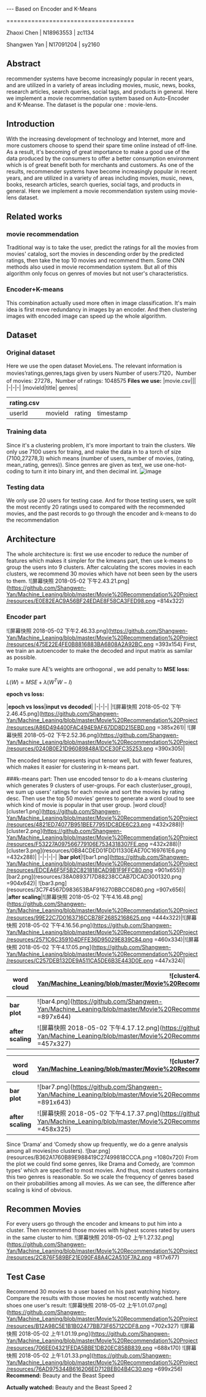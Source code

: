 --- Based on Encoder and K-Means

====================================

Zhaoxi Chen | N18963553 | zc1134

Shangwen Yan | N17091204 | sy2160

## Abstract
recommender systems have become increasingly popular in recent years, and are utilized in a variety of areas including movies, music, news, books, research articles, search queries, social tags, and products in general. 
Here we implement a movie recommendation system based on Auto-Encoder and K-Meanse. The dataset is the popular one : movie-lens.

## Introduction
With the increasing development of technology and Internet, more and more customers choose to spend their spare time online instead of off-line. As a result, it's becoming of great importance to make a good use of the data produced by the consumers to offer a better consumption environment which is of great benefit both for merchants and customers.
As one of the results, recommender systems have become increasingly popular in recent years, and are utilized in a variety of areas including movies, music, news, books, research articles, search queries, social tags, and products in general. Here we implement a movie recommendation system using movie-lens dataset.

## Related works
### movie recommendation
Traditional way is to take the user, predict the ratings for all the movies from movies' catalog, sort the movies in descending order by the predicted ratings, then take the top 10 movies and recommend them. Some CNN methods also used in movie recommendation system. But all of this algorithm only focus on genres of movies but not user's characteristics.

### Encoder+K-means
This combination actually used more often in image classification. It's main idea is first move redundancy in images by an encoder. And then clustering images with encoded image can speed up the whole algorithm.

## Dataset
### Original dataset
Here we use the open dataset MovieLens. The relevant information is movies’ratings,genres,tags given by users
Number of users:7120，Number of movies: 27278，Number of ratings: 1048575
__Files we use:__
|movie.csv|||
|-|-|-|
|movieId|title| genres|

|rating.csv||||
|-|-|-|-|
|userId|movieId| rating|timestamp|

### Training data
Since it's a clustering problem, it's more important to train the clusters. We only use 7100 users for traing, and make the data in to a torch of size (7100,27278,3) which means (number of users, number of movies, (rating, mean_rating, genres)). Since genres are given as text, we use one-hot-coding to turn it into binary int, and then decimal int.
![image](https://github.com/Shangwen-Yan/Machine_Leaning/blob/master/Movie%20Recommendation%20Project/resources/C608ADA4760D219EC2FC89DEDCD83DB3.png)
### Testing data
We only use 20 users for testing case. And for those testing users, we split the most recently 20 ratings used to compared with the recommended movies, and the past records to go through the encoder and k-means to do the recommendation

## Architecture
The whole architecture is: first we use encoder to reduce the number of features which makes it simpler for the kmeans part, then use k-means to group the users into 9 clusters. After calculating the scores movies in each clusters, we recommend 30 movies which have not been seen by the users to them.
![屏幕快照 2018-05-02 下午2.43.21.png](https://github.com/Shangwen-Yan/Machine_Leaning/blob/master/Movie%20Recommendation%20Project/resources/E0E82EAC9A56BF24EDAE8F58CA3FED98.png =814x322)
### Encoder part
![屏幕快照 2018-05-02 下午2.46.33.png](https://github.com/Shangwen-Yan/Machine_Leaning/blob/master/Movie%20Recommendation%20Project/resources/475E22E4FE0B8816883BA6808A2A92BC.png =393x154)
First, we  train an autoencoder to make the decoded and input matrix as samilar as possible.

To make sure AE’s weights  are  orthogonal , we add penalty to __MSE loss:__

$L(W) = MSE +\lambda (W^TW-I)$

__epoch vs loss:__

|__epoch vs loss__|__input vs decoded__|
|-|-|-|
|![屏幕快照 2018-05-02 下午2.46.45.png](https://github.com/Shangwen-Yan/Machine_Leaning/blob/master/Movie%20Recommendation%20Project/resources/A86D494400FAC494E9AF67DD8D215EBD.png =385x261)| ![屏幕快照 2018-05-02 下午2.52.36.png](https://github.com/Shangwen-Yan/Machine_Leaning/blob/master/Movie%20Recommendation%20Project/resources/0240B0E21D96089848A1DCE30FC35253.png =390x305)|


The encoded tensor represents input tensor well, but with fewer features, which makes it easier for clustering  in k-means part.


###k-means part:
Then use encoded  tensor to do a k-means clustering which generates 9 clusters of user-groups.
For each cluster(user_group), we sum up users’ ratings for each movie and sort the movies by rating desc. 
Then use the top 50 movies’ genres to generate a word cloud to see which kind of movie is popular in that user group.
|word cloud|![cluster1.png](https://github.com/Shangwen-Yan/Machine_Leaning/blob/master/Movie%20Recommendation%20Project/resources/4821ED74077B951BEE77951DC8DE6C23.png =432x288)|![cluster2.png](https://github.com/Shangwen-Yan/Machine_Leaning/blob/master/Movie%20Recommendation%20Project/resources/F53227A097566779106E7534318307FE.png =432x288)|![cluster3.png](resources/0B84CDED01FDD11330EAE70C169761E6.png =432x288)|
|-|-|-|-|
|__bar plot__|![bar1.png](https://github.com/Shangwen-Yan/Machine_Leaning/blob/master/Movie%20Recommendation%20Project/resources/EDCEA6F5F5B2C821818CAD9B1F9FFC80.png =901x655)|![bar2.png](resources/38A0893717D88238CCAB7DCAD3001320.png =904x642)| ![bar3.png](resources/3C7F4567D983653BAF916270BBCC6D80.png =907x656)|
|__after scaling__|![屏幕快照 2018-05-02 下午4.16.48.png](https://github.com/Shangwen-Yan/Machine_Leaning/blob/master/Movie%20Recommendation%20Project/resources/99E22C7D0163716CCB78F26852168625.png =444x322)|![屏幕快照 2018-05-02 下午4.16.56.png](https://github.com/Shangwen-Yan/Machine_Leaning/blob/master/Movie%20Recommendation%20Project/resources/2571C6C359104DFFE36D95029E839C84.png =460x334)|![屏幕快照 2018-05-02 下午4.17.05.png](https://github.com/Shangwen-Yan/Machine_Leaning/blob/master/Movie%20Recommendation%20Project/resources/C257DEB132DE9A511CA5DE6B3E443D0E.png =447x324)|


|word cloud|![cluster4.png](https://github.com/Shangwen-Yan/Machine_Leaning/blob/master/Movie%20Recommendation%20Project/resources/87DF664CAFFC3CC0E94158E92528A307.png =432x288)|![cluster5.png](resources/E59758C364180611F6A2DB41703FAFFC.png =432x288)|![cluster6.png](https://github.com/Shangwen-Yan/Machine_Leaning/blob/master/Movie%20Recommendation%20Project/resources/1BDB08844298F51430D1EBB7B9959D96.png =432x288)|
|-|-|-|-|
|__bar plot__|![bar4.png](https://github.com/Shangwen-Yan/Machine_Leaning/blob/master/Movie%20Recommendation%20Project/resources/BEF8CFBCD629D198C3F7005E57CE6DC2.png =897x644)|![bar5.png](resources/12DAB00A88A366217472153FBD81380D.png =905x643)|![bar6.png](https://github.com/Shangwen-Yan/Machine_Leaning/blob/master/Movie%20Recommendation%20Project/resources/25625425DFA52CAE7CCDAB4934EE0CD7.png =899x636)|
|__after scaling__|![屏幕快照 2018-05-02 下午4.17.12.png](https://github.com/Shangwen-Yan/Machine_Leaning/blob/master/Movie%20Recommendation%20Project/resources/444D3CA06720E10E6D204EF88D7EF453.png =457x327)|![屏幕快照 2018-05-02 下午4.17.20.png](https://github.com/Shangwen-Yan/Machine_Leaning/blob/master/Movie%20Recommendation%20Project/resources/06BDCD8F7757B77EECC9859C54CE7B9A.png =442x323)|![屏幕快照 2018-05-02 下午4.17.28.png](https://github.com/Shangwen-Yan/Machine_Leaning/blob/master/Movie%20Recommendation%20Project/resources/07CBFD82EC4316080D3F936C12528D6C.png =473x332)|

|word cloud|![cluster7.png](https://github.com/Shangwen-Yan/Machine_Leaning/blob/master/Movie%20Recommendation%20Project/resources/DA7CB38609B24DC5D76F3853A427EDF8.png =432x288)|![cluster8.png](resources/799E94B681F2B6E53C5A14FCE22EDA39.png =432x288)|![cluster9.png](https://github.com/Shangwen-Yan/Machine_Leaning/blob/master/Movie%20Recommendation%20Project/resources/56333F709ECA35CE3B821B9A8F33C822.png =432x288)|
|-|-|-|-|
|__bar plot__|![bar7.png](https://github.com/Shangwen-Yan/Machine_Leaning/blob/master/Movie%20Recommendation%20Project/resources/DC4FB35F9D3B4D1673BA0C7D05CC56AF.png =891x643)|![bar8.png](resources/8D03DFE5F7854B771EDD88944059CD68.png =897x643)|![bar9.png](https://github.com/Shangwen-Yan/Machine_Leaning/blob/master/Movie%20Recommendation%20Project/resources/BE72256C787CE3D9E970C7AACCB2915D.png =890x646) |
|__after scaling__|![屏幕快照 2018-05-02 下午4.17.37.png](https://github.com/Shangwen-Yan/Machine_Leaning/blob/master/Movie%20Recommendation%20Project/resources/8876CA3E834BE8F2949ADB8F558AA1EF.png =458x325)|![屏幕快照 2018-05-02 下午4.17.52.png](https://github.com/Shangwen-Yan/Machine_Leaning/blob/master/Movie%20Recommendation%20Project/resources/E088F84CF7D6A7504C849CCA9A9D825B.png =460x329)|![屏幕快照 2018-05-02 下午4.18.03.png](resources/A7581E7E967B3C80A27E4F7CFF847D1B.png =458x325)|

Since ‘Drama’ and ‘Comedy show up frequently, we do a genre analysis among all movies(no clusters).
![bar.png](resources/B362A1760B89E988419C27499818CCCA.png =1080x720)
From the plot we could find some genres, like Drama and Comedy,  are ‘common types’ which are specified to most movies. And thus, most clusters contains this two genres is reasonable.
So we scale the frequency of genres based on their probabilities among all movies. As we can see, the difference after scaling is kind of obvious.

## Recommen Movies
For every users go through the encoder and kmeans to put him into a cluster. Then recommend those movies with highest scores rated by users in the same cluster to him.
![屏幕快照 2018-05-02 上午1.27.32.png](https://github.com/Shangwen-Yan/Machine_Leaning/blob/master/Movie%20Recommendation%20Project/resources/2C876F589BF21E090F48A4C2A510F7A2.png =817x677)
## Test Case
Recommend 30 movies to a user based on his past watching history.  Compare the results with those movies he  most recently watched.
here shoes one user's result:
![屏幕快照 2018-05-02 上午1.01.07.png](https://github.com/Shangwen-Yan/Machine_Leaning/blob/master/Movie%20Recommendation%20Project/resources/B12A98C5E1B1B02477BB73F65712CDF8.png =702x327)
![屏幕快照 2018-05-02 上午1.01.19.png](https://github.com/Shangwen-Yan/Machine_Leaning/blob/master/Movie%20Recommendation%20Project/resources/706EE04321FEDA5BBE1DB20EC858B839.png =688x170)
![屏幕快照 2018-05-02 上午1.01.33.png](https://github.com/Shangwen-Yan/Machine_Leaning/blob/master/Movie%20Recommendation%20Project/resources/76AD975344B616206ED712BEB04B4C30.png =699x256)
__Recommend:__
Beauty and the Beast
Speed

__Actually watched:__
Beauty and the Beast
Speed 2



